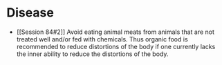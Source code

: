# Disease

- [[Session 84#2]]
Avoid eating animal meats from animals that are not treated well and/or fed with chemicals. Thus organic food is recommended to reduce distortions of the body if one currently lacks the inner ability to reduce the distortions of the body.